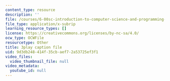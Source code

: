 ```yaml
---
content_type: resource
description: ''
file: /courses/6-00sc-introduction-to-computer-science-and-programming-spring-2011/9d3db248414f35cbaef72a53725ef3f1_pjLbxB9TXJs.srt
file_type: application/x-subrip
learning_resource_types: []
license: https://creativecommons.org/licenses/by-nc-sa/4.0/
ocw_type: OCWFile
resourcetype: Other
title: 3play caption file
uid: 9d3db248-414f-35cb-aef7-2a53725ef3f1
video_files:
  video_thumbnail_file: null
video_metadata:
  youtube_id: null
---
```

